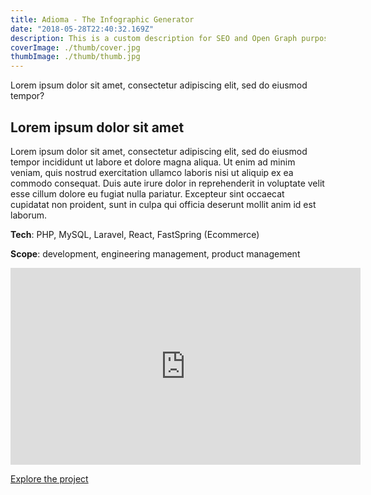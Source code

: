 ```yaml
---
title: Adioma - The Infographic Generator
date: "2018-05-28T22:40:32.169Z"
description: This is a custom description for SEO and Open Graph purposes, rather than the default generated excerpt. Simply add a description field to the frontmatter.
coverImage: ./thumb/cover.jpg
thumbImage: ./thumb/thumb.jpg
---
```


Lorem ipsum dolor sit amet, consectetur adipiscing elit, sed do eiusmod tempor?

## Lorem ipsum dolor sit amet

Lorem ipsum dolor sit amet, consectetur adipiscing elit, sed do eiusmod tempor incididunt ut labore et dolore magna aliqua. Ut enim ad minim veniam, quis nostrud exercitation ullamco laboris nisi ut aliquip ex ea commodo consequat. Duis aute irure dolor in reprehenderit in voluptate velit esse cillum dolore eu fugiat nulla pariatur. Excepteur sint occaecat cupidatat non proident, sunt in culpa qui officia deserunt mollit anim id est laborum.

**Tech**: PHP, MySQL, Laravel, React, FastSpring (Ecommerce)

**Scope**: development, engineering management, product management

<iframe width="560" height="315" src="https://www.youtube.com/embed/rEx1SOgvYVI" title="YouTube video player" frameborder="0" allow="accelerometer; autoplay; clipboard-write; encrypted-media; gyroscope; picture-in-picture; web-share" allowfullscreen></iframe>

[Explore the project](https://adioma.com/)

